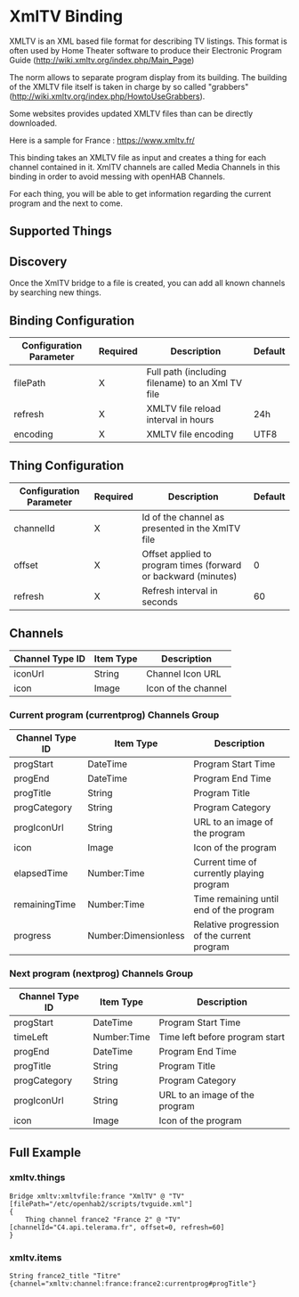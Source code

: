 # XmlTV Binding

XMLTV is an XML based file format for describing TV listings. 
This format is often used by Home Theater software to produce their Electronic Program Guide (http://wiki.xmltv.org/index.php/Main_Page)

The norm allows to separate program display from its building. 
The building of the XMLTV file itself is taken in charge by so called "grabbers" (http://wiki.xmltv.org/index.php/HowtoUseGrabbers).

Some websites provides updated XMLTV files than can be directly downloaded.

Here is a sample for France : https://www.xmltv.fr/

This binding takes an XMLTV file as input and creates a thing for each channel contained in it.
XmlTV channels are called Media Channels in this binding in order to avoid messing with openHAB Channels.

For each thing, you will be able to get information regarding the current program and the next to come.

## Supported Things

## Discovery

Once the XmlTV bridge to a file is created, you can add all known channels by searching new things.

## Binding Configuration

| Configuration Parameter | Required | Description                                         | Default |
|-------------------------|----------|-----------------------------------------------------|---------|
| filePath                | X        | Full path (including filename) to an Xml TV file    |         |
| refresh                 | X        | XMLTV file reload interval in hours                 | 24h     |
| encoding                | X        | XMLTV file encoding                                 | UTF8    |

## Thing Configuration

| Configuration Parameter | Required | Description                                                    | Default |
|-------------------------|----------|----------------------------------------------------------------|---------|
| channelId               | X        | Id of the channel as presented in the XmlTV file               |         |
| offset                  | X        | Offset applied to program times (forward or backward (minutes) | 0       |
| refresh                 | X        | Refresh interval in seconds                                    | 60      |

## Channels

| Channel Type ID | Item Type            | Description                         |
|-----------------|----------------------|-------------------------------------|
| iconUrl         | String               | Channel Icon URL                    |
| icon            | Image                | Icon of the channel                 |

### Current program (currentprog) Channels Group

| Channel Type ID | Item Type            | Description                                 |
|-----------------|----------------------|---------------------------------------------|
| progStart       | DateTime             | Program Start Time                          |
| progEnd         | DateTime             | Program End Time                            |
| progTitle       | String               | Program Title                               |
| progCategory    | String               | Program Category                            |
| progIconUrl     | String               | URL to an image of the program              |
| icon            | Image                | Icon of the program                         |
| elapsedTime     | Number:Time          | Current time of currently playing program   |
| remainingTime   | Number:Time          | Time remaining until end of the program     |
| progress        | Number:Dimensionless | Relative progression of the current program |

### Next program (nextprog) Channels Group

| Channel Type ID | Item Type            | Description                                 |
|-----------------|----------------------|---------------------------------------------|
| progStart       | DateTime             | Program Start Time                          |
| timeLeft        | Number:Time          | Time left before program start              |
| progEnd         | DateTime             | Program End Time                            |
| progTitle       | String               | Program Title                               |
| progCategory    | String               | Program Category                            |
| progIconUrl     | String               | URL to an image of the program              |
| icon            | Image                | Icon of the program                         |

## Full Example

### xmltv.things

```
Bridge xmltv:xmltvfile:france "XmlTV" @ "TV" [filePath="/etc/openhab2/scripts/tvguide.xml"]
{
    Thing channel france2 "France 2" @ "TV" [channelId="C4.api.telerama.fr", offset=0, refresh=60]
}
```

### xmltv.items

```
String france2_title "Titre" {channel="xmltv:channel:france:france2:currentprog#progTitle"}
```
